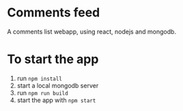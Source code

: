 # Comments feed

A comments list webapp, using react, nodejs and mongodb.

# To start the app

1. run `npm install`
2. start a local mongodb server
3. run `npm run build`
4. start the app with `npm start`